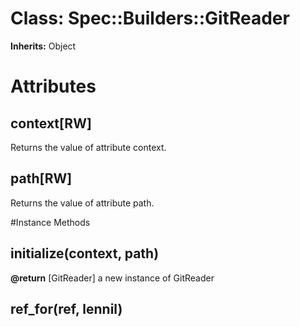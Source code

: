 # Class: Spec::Builders::GitReader
**Inherits:** Object
    



# Attributes
## context[RW] [](#attribute-i-context)
Returns the value of attribute context.

## path[RW] [](#attribute-i-path)
Returns the value of attribute path.


#Instance Methods
## initialize(context, path) [](#method-i-initialize)

**@return** [GitReader] a new instance of GitReader

## ref_for(ref, lennil) [](#method-i-ref_for)

